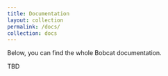 ```yaml
---
title: Documentation
layout: collection
permalink: /docs/
collection: docs
---
```


Below, you can find the whole Bobcat documentation.

TBD
